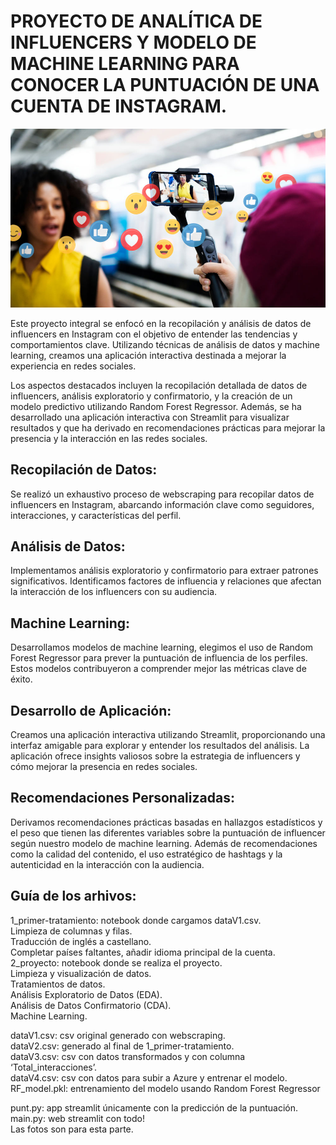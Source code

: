 # PROYECTO DE ANALÍTICA DE INFLUENCERS Y MODELO DE MACHINE LEARNING PARA CONOCER LA PUNTUACIÓN DE UNA CUENTA DE INSTAGRAM. 

![Influencer](foto2.jpg)

Este proyecto integral se enfocó en la recopilación y análisis de datos de influencers en Instagram con el objetivo de entender las tendencias y comportamientos clave. Utilizando técnicas de análisis de datos y machine learning, creamos una aplicación interactiva destinada a mejorar la experiencia en redes sociales.

Los aspectos destacados incluyen la recopilación detallada de datos de influencers, análisis exploratorio y confirmatorio, y la creación de un modelo predictivo utilizando Random Forest Regressor. Además, se ha desarrollado una aplicación interactiva con Streamlit para visualizar resultados y que ha derivado en recomendaciones prácticas para mejorar la presencia y la interacción en las redes sociales. 

## Recopilación de Datos:
Se realizó un exhaustivo proceso de webscraping para recopilar datos de influencers en Instagram, abarcando información clave como seguidores, interacciones, y características del perfil.

## Análisis de Datos:
Implementamos análisis exploratorio y confirmatorio para extraer patrones significativos. Identificamos factores de influencia y relaciones que afectan la interacción de los influencers con su audiencia.

## Machine Learning:
Desarrollamos modelos de machine learning, elegimos el uso de Random Forest Regressor para prever la puntuación de influencia de los perfiles. Estos modelos contribuyeron a comprender mejor las métricas clave de éxito.

## Desarrollo de Aplicación:
Creamos una aplicación interactiva utilizando Streamlit, proporcionando una interfaz amigable para explorar y entender los resultados del análisis. La aplicación ofrece insights valiosos sobre la estrategia de influencers y cómo mejorar la presencia en redes sociales.

## Recomendaciones Personalizadas:
Derivamos recomendaciones prácticas basadas en hallazgos estadísticos y el peso que tienen las diferentes variables sobre la puntuación de influencer según nuestro modelo de machine learning. Además de recomendaciones como la calidad del contenido, el uso estratégico de hashtags y la autenticidad en la interacción con la audiencia.

## Guía de los arhivos: 
1_primer-tratamiento: notebook donde cargamos dataV1.csv.  
Limpieza de columnas y filas.  
Traducción de inglés a castellano.  
Completar países faltantes, añadir idioma principal de la cuenta.  
2_proyecto: notebook donde se realiza el proyecto.  
Limpieza y visualización de datos.  
Tratamientos de datos.  
Análisis Exploratorio de Datos (EDA).  
Análisis de Datos Confirmatorio (CDA).  
Machine Learning.  

dataV1.csv: csv original generado con webscraping.  
dataV2.csv: generado al final de 1_primer-tratamiento.  
dataV3.csv: csv con datos transformados y con columna ‘Total_interacciones’.  
dataV4.csv: csv con datos para subir a Azure y entrenar el modelo.  
RF_model.pkl: entrenamiento del modelo usando Random Forest Regressor  

punt.py: app streamlit únicamente con la predicción de la puntuación.  
main.py: web streamlit con todo!  
Las fotos son para esta parte.  
